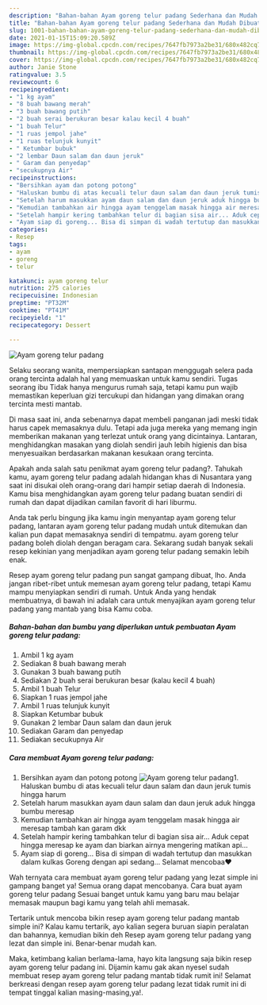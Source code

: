 ```yaml
---
description: "Bahan-bahan Ayam goreng telur padang Sederhana dan Mudah Dibuat"
title: "Bahan-bahan Ayam goreng telur padang Sederhana dan Mudah Dibuat"
slug: 1001-bahan-bahan-ayam-goreng-telur-padang-sederhana-dan-mudah-dibuat
date: 2021-01-15T15:09:20.589Z
image: https://img-global.cpcdn.com/recipes/7647fb7973a2be31/680x482cq70/ayam-goreng-telur-padang-foto-resep-utama.jpg
thumbnail: https://img-global.cpcdn.com/recipes/7647fb7973a2be31/680x482cq70/ayam-goreng-telur-padang-foto-resep-utama.jpg
cover: https://img-global.cpcdn.com/recipes/7647fb7973a2be31/680x482cq70/ayam-goreng-telur-padang-foto-resep-utama.jpg
author: Janie Stone
ratingvalue: 3.5
reviewcount: 6
recipeingredient:
- "1 kg ayam"
- "8 buah bawang merah"
- "3 buah bawang putih"
- "2 buah serai berukuran besar kalau kecil 4 buah"
- "1 buah Telur"
- "1 ruas jempol jahe"
- "1 ruas telunjuk kunyit"
- " Ketumbar bubuk"
- "2 lembar Daun salam dan daun jeruk"
- " Garam dan penyedap"
- "secukupnya Air"
recipeinstructions:
- "Bersihkan ayam dan potong potong"
- "Haluskan bumbu di atas kecuali telur daun salam dan daun jeruk tumis hingga harum"
- "Setelah harum masukkan ayam daun salam dan daun jeruk aduk hingga bumbu meresap"
- "Kemudian tambahkan air hingga ayam tenggelam masak hingga air meresap tambah kan garam dkk"
- "Setelah hampir kering tambahkan telur di bagian sisa air... Aduk cepat hingga meresap ke ayam dan biarkan airnya mengering matikan api..."
- "Ayam siap di goreng... Bisa di simpan di wadah tertutup dan masukkan dalam kulkas Goreng dengan api sedang... Selamat mencobaa♥️"
categories:
- Resep
tags:
- ayam
- goreng
- telur

katakunci: ayam goreng telur 
nutrition: 275 calories
recipecuisine: Indonesian
preptime: "PT32M"
cooktime: "PT41M"
recipeyield: "1"
recipecategory: Dessert

---
```



![Ayam goreng telur padang](https://img-global.cpcdn.com/recipes/7647fb7973a2be31/680x482cq70/ayam-goreng-telur-padang-foto-resep-utama.jpg)

Selaku seorang wanita, mempersiapkan santapan menggugah selera pada orang tercinta adalah hal yang memuaskan untuk kamu sendiri. Tugas seorang ibu Tidak hanya mengurus rumah saja, tetapi kamu pun wajib memastikan keperluan gizi tercukupi dan hidangan yang dimakan orang tercinta mesti mantab.

Di masa  saat ini, anda sebenarnya dapat membeli panganan jadi meski tidak harus capek memasaknya dulu. Tetapi ada juga mereka yang memang ingin memberikan makanan yang terlezat untuk orang yang dicintainya. Lantaran, menghidangkan masakan yang diolah sendiri jauh lebih higienis dan bisa menyesuaikan berdasarkan makanan kesukaan orang tercinta. 



Apakah anda salah satu penikmat ayam goreng telur padang?. Tahukah kamu, ayam goreng telur padang adalah hidangan khas di Nusantara yang saat ini disukai oleh orang-orang dari hampir setiap daerah di Indonesia. Kamu bisa menghidangkan ayam goreng telur padang buatan sendiri di rumah dan dapat dijadikan camilan favorit di hari liburmu.

Anda tak perlu bingung jika kamu ingin menyantap ayam goreng telur padang, lantaran ayam goreng telur padang mudah untuk ditemukan dan kalian pun dapat memasaknya sendiri di tempatmu. ayam goreng telur padang boleh diolah dengan beragam cara. Sekarang sudah banyak sekali resep kekinian yang menjadikan ayam goreng telur padang semakin lebih enak.

Resep ayam goreng telur padang pun sangat gampang dibuat, lho. Anda jangan ribet-ribet untuk memesan ayam goreng telur padang, tetapi Kamu mampu menyiapkan sendiri di rumah. Untuk Anda yang hendak membuatnya, di bawah ini adalah cara untuk menyajikan ayam goreng telur padang yang mantab yang bisa Kamu coba.

<!--inarticleads1-->

##### Bahan-bahan dan bumbu yang diperlukan untuk pembuatan Ayam goreng telur padang:

1. Ambil 1 kg ayam
1. Sediakan 8 buah bawang merah
1. Gunakan 3 buah bawang putih
1. Sediakan 2 buah serai berukuran besar (kalau kecil 4 buah)
1. Ambil 1 buah Telur
1. Siapkan 1 ruas jempol jahe
1. Ambil 1 ruas telunjuk kunyit
1. Siapkan  Ketumbar bubuk
1. Gunakan 2 lembar Daun salam dan daun jeruk
1. Sediakan  Garam dan penyedap
1. Sediakan secukupnya Air




<!--inarticleads2-->

##### Cara membuat Ayam goreng telur padang:

1. Bersihkan ayam dan potong potong
<img src="https://img-global.cpcdn.com/steps/12c8d4c5aad3a2d6/160x128cq70/ayam-goreng-telur-padang-langkah-memasak-1-foto.jpg" alt="Ayam goreng telur padang">1. Haluskan bumbu di atas kecuali telur daun salam dan daun jeruk tumis hingga harum
1. Setelah harum masukkan ayam daun salam dan daun jeruk aduk hingga bumbu meresap
1. Kemudian tambahkan air hingga ayam tenggelam masak hingga air meresap tambah kan garam dkk
1. Setelah hampir kering tambahkan telur di bagian sisa air... Aduk cepat hingga meresap ke ayam dan biarkan airnya mengering matikan api...
1. Ayam siap di goreng... Bisa di simpan di wadah tertutup dan masukkan dalam kulkas Goreng dengan api sedang... Selamat mencobaa♥️




Wah ternyata cara membuat ayam goreng telur padang yang lezat simple ini gampang banget ya! Semua orang dapat mencobanya. Cara buat ayam goreng telur padang Sesuai banget untuk kamu yang baru mau belajar memasak maupun bagi kamu yang telah ahli memasak.

Tertarik untuk mencoba bikin resep ayam goreng telur padang mantab simple ini? Kalau kamu tertarik, ayo kalian segera buruan siapin peralatan dan bahannya, kemudian bikin deh Resep ayam goreng telur padang yang lezat dan simple ini. Benar-benar mudah kan. 

Maka, ketimbang kalian berlama-lama, hayo kita langsung saja bikin resep ayam goreng telur padang ini. Dijamin kamu gak akan nyesel sudah membuat resep ayam goreng telur padang mantab tidak rumit ini! Selamat berkreasi dengan resep ayam goreng telur padang lezat tidak rumit ini di tempat tinggal kalian masing-masing,ya!.

